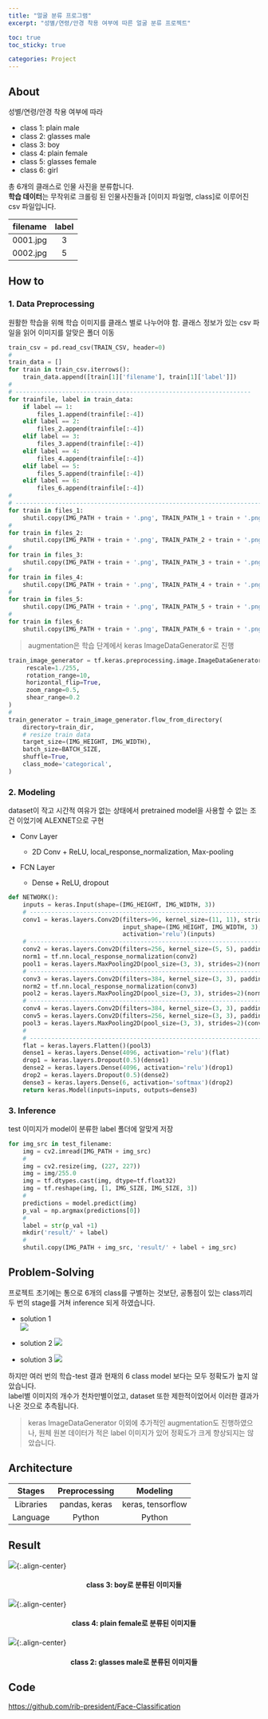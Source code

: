 ```yaml
---
title: "얼굴 분류 프로그램"
excerpt: "성별/연령/안경 착용 여부에 따른 얼굴 분류 프로젝트"

toc: true
toc_sticky: true

categories: Project
---
```


## About
성별/연령/안경 착용 여부에 따라  
  

* class 1: plain male  
* class 2: glasses male  
* class 3: boy  
* class 4: plain female  
* class 5: glasses female  
* class 6: girl  
  
총 6개의 클래스로 인물 사진을 분류합니다.  
**학습 데이터**는 무작위로 크롤링 된 인물사진들과 [이미지 파일명, class]로 이루어진 csv 파일입니다.  
  
  
|filename|label|
|:---:|:---:|
|0001.jpg|3|
|0002.jpg|5|
  


## How to
### 1. Data Preprocessing
원활한 학습을 위해 학습 이미지를 클래스 별로 나누어야 함. 클래스 정보가 있는 csv 파일을 읽어 이미지를 알맞은 폴더 이동  
    
  
``` python
train_csv = pd.read_csv(TRAIN_CSV, header=0)
#
train_data = []
for train in train_csv.iterrows():
    train_data.append([train[1]['filename'], train[1]['label']])
#
# ------------------------------------------------------------------
for trainfile, label in train_data:
    if label == 1:
        files_1.append(trainfile[:-4])
    elif label == 2:
        files_2.append(trainfile[:-4])
    elif label == 3:
        files_3.append(trainfile[:-4])
    elif label == 4:
        files_4.append(trainfile[:-4])
    elif label == 5:
        files_5.append(trainfile[:-4])
    elif label == 6:
        files_6.append(trainfile[:-4])  
#
# ---------------------------------------------------------------------
for train in files_1:
    shutil.copy(IMG_PATH + train + '.png', TRAIN_PATH_1 + train + '.png')
#
for train in files_2:
    shutil.copy(IMG_PATH + train + '.png', TRAIN_PATH_2 + train + '.png')
#
for train in files_3:
    shutil.copy(IMG_PATH + train + '.png', TRAIN_PATH_3 + train + '.png')
#
for train in files_4:
    shutil.copy(IMG_PATH + train + '.png', TRAIN_PATH_4 + train + '.png')
#
for train in files_5:
    shutil.copy(IMG_PATH + train + '.png', TRAIN_PATH_5 + train + '.png')
#
for train in files_6:
    shutil.copy(IMG_PATH + train + '.png', TRAIN_PATH_6 + train + '.png')
```
  

> augmentation은 학습 단계에서 keras ImageDataGenerator로 진행
  
``` python
train_image_generator = tf.keras.preprocessing.image.ImageDataGenerator(
     rescale=1./255,
     rotation_range=10,
     horizontal_flip=True,
     zoom_range=0.5,
     shear_range=0.2
)
#
train_generator = train_image_generator.flow_from_directory(
    directory=train_dir,
    # resize train data
    target_size=(IMG_HEIGHT, IMG_WIDTH),
    batch_size=BATCH_SIZE,
    shuffle=True,
    class_mode='categorical',
)

```
  
  
### 2. Modeling
dataset이 작고 시간적 여유가 없는 상태에서 pretrained model을 사용할 수 없는 조건 이었기에 ALEXNET으로 구현
* Conv Layer
  * 2D Conv + ReLU, local_response_normalization, Max-pooling
  
* FCN Layer
  * Dense + ReLU, dropout
  
  
``` python
def NETWORK():
    inputs = keras.Input(shape=(IMG_HEIGHT, IMG_WIDTH, 3))
    # -----------------------------------------------------------------------------------------
    conv1 = keras.layers.Conv2D(filters=96, kernel_size=(11, 11), strides=4, padding='same',
                                input_shape=(IMG_HEIGHT, IMG_WIDTH, 3),
                                activation='relu')(inputs)
    # -----------------------------------------------------------------------------------------
    conv2 = keras.layers.Conv2D(filters=256, kernel_size=(5, 5), padding='same', activation='relu')(conv1)
    norm1 = tf.nn.local_response_normalization(conv2)
    pool1 = keras.layers.MaxPooling2D(pool_size=(3, 3), strides=2)(norm1)
    # -----------------------------------------------------------------------------------------
    conv3 = keras.layers.Conv2D(filters=384, kernel_size=(3, 3), padding='same', activation='relu')(pool1)
    norm2 = tf.nn.local_response_normalization(conv3)
    pool2 = keras.layers.MaxPooling2D(pool_size=(3, 3), strides=2)(norm2)
    # -----------------------------------------------------------------------------------------
    conv4 = keras.layers.Conv2D(filters=384, kernel_size=(3, 3), padding='same', activation='relu')(pool2)
    conv5 = keras.layers.Conv2D(filters=256, kernel_size=(3, 3), padding='same', activation='relu')(conv4)
    pool3 = keras.layers.MaxPooling2D(pool_size=(3, 3), strides=2)(conv5)
    #
    # -----------------------------------------------------------------------------------------
    flat = keras.layers.Flatten()(pool3)
    dense1 = keras.layers.Dense(4096, activation='relu')(flat)
    drop1 = keras.layers.Dropout(0.5)(dense1)
    dense2 = keras.layers.Dense(4096, activation='relu')(drop1)
    drop2 = keras.layers.Dropout(0.5)(dense2)
    dense3 = keras.layers.Dense(6, activation='softmax')(drop2)
    return keras.Model(inputs=inputs, outputs=dense3)

```
  

### 3. Inference
test 이미지가 model이 분류한 label 폴더에 알맞게 저장
  

``` python
for img_src in test_filename:
    img = cv2.imread(IMG_PATH + img_src)
    #
    img = cv2.resize(img, (227, 227))
    img = img/255.0
    img = tf.dtypes.cast(img, dtype=tf.float32)
    img = tf.reshape(img, [1, IMG_SIZE, IMG_SIZE, 3])
    #
    predictions = model.predict(img)
    p_val = np.argmax(predictions[0])
    #
    label = str(p_val +1)
    mkdir('result/' + label)
    #
    shutil.copy(IMG_PATH + img_src, 'result/' + label + img_src)
```
    
  

## Problem-Solving
프로젝트 초기에는 통으로 6개의 class를 구별하는 것보단, 공통점이 있는 class끼리 두 번의 stage를 거쳐 inference 되게 하였습니다.  
* solution 1  
![](https://github.com/rib-president/rib-president.github.io/tree/master/assets/images/face_solution_1.JPG)


* solution 2
![](https://github.com/rib-president/rib-president.github.io/tree/master/assets/images/face_solution_2.JPG)
  
  
* solution 3
![](https://github.com/rib-president/rib-president.github.io/tree/master/assets/images/face_solution_3.JPG)
  

하지만 여러 번의 학습-test 결과 현재의 6 class model 보다는 모두 정확도가 높지 않았습니다.  
label별 이미지의 개수가 천차만별이었고, dataset 또한 제한적이었어서 이러한 결과가 나온 것으로 추측됩니다.  
> keras ImageDataGenerator 이외에 추가적인 augmentation도 진행하였으나, 원체 원본 데이터가 적은 label 이미지가 있어 정확도가 크게 향상되지는 않았습니다.  
  


## Architecture  
  
|Stages|Preprocessing|Modeling|
|:----:|:-----------:|:------:|
|Libraries|pandas, keras|keras, tensorflow|
Language|Python|Python|
  
  
## Result
![](https://github.com/rib-president/rib-president.github.io/tree/master/assets/images/face_3.JPG){:.align-center}
#### <center> class 3: boy로 분류된 이미지들</center>
  

![](https://github.com/rib-president/rib-president.github.io/tree/master/assets/images/face_4.JPG){:.align-center}
#### <center> class 4: plain female로 분류된 이미지들</center>
  

![](https://github.com/rib-president/rib-president.github.io/tree/master/assets/images/face_2.JPG){:.align-center}
#### <center> class 2: glasses male로 분류된 이미지들</center>
  
  

## Code
<https://github.com/rib-president/Face-Classification>
